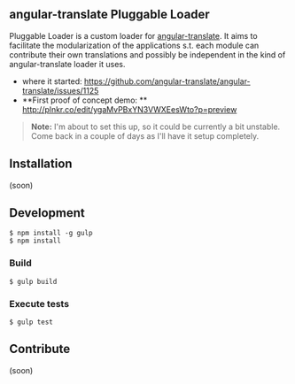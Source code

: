 angular-translate Pluggable Loader
---

Pluggable Loader is a custom loader for [angular-translate](https://github.com/angular-translate/angular-translate). It aims to facilitate the modularization of the applications s.t. each module can contribute their own translations and possibly be independent in the kind of angular-translate loader it uses.

- where it started: https://github.com/angular-translate/angular-translate/issues/1125
- **First proof of concept demo: ** http://plnkr.co/edit/ygaMvPBxYN3VWXEesWto?p=preview

> **Note:** I'm about to set this up, so it could be currently a bit unstable. Come back in a couple of days as I'll have it setup completely.

## Installation

(soon)

## Development

```
$ npm install -g gulp
$ npm install
```

### Build

```
$ gulp build
```

### Execute tests

```
$ gulp test
```

## Contribute

(soon)